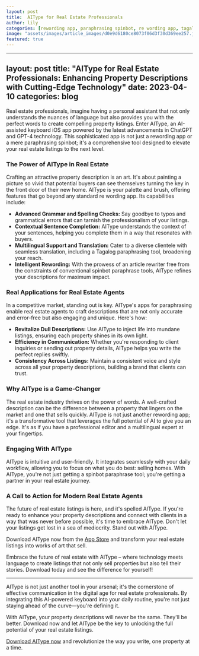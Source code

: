 ```yaml
---
layout: post
title:  AIType for Real Estate Professionals
author: lily
categories: [rewording app, paraphrasing spinbot, re wording app, tagalog paraphrasing tool, article rewriter free, spinbot paraphrase tool, apps for paraphrasing]
image: "assets/images/article_images/d0e9d6180ce8073f06d3f30d369ee257.jpg"
featured: true
---
```


---
layout: post
title: "AIType for Real Estate Professionals: Enhancing Property Descriptions with Cutting-Edge Technology"
date: 2023-04-10
categories: blog
---

Real estate professionals, imagine having a personal assistant that not only understands the nuances of language but also provides you with the perfect words to create compelling property listings. Enter AIType, an AI-assisted keyboard iOS app powered by the latest advancements in ChatGPT and GPT-4 technology. This sophisticated app is not just a rewording app or a mere paraphrasing spinbot; it's a comprehensive tool designed to elevate your real estate listings to the next level.

### The Power of AIType in Real Estate

Crafting an attractive property description is an art. It's about painting a picture so vivid that potential buyers can see themselves turning the key in the front door of their new home. AIType is your palette and brush, offering features that go beyond any standard re wording app. Its capabilities include:

- **Advanced Grammar and Spelling Checks:** Say goodbye to typos and grammatical errors that can tarnish the professionalism of your listings.
- **Contextual Sentence Completion:** AIType understands the context of your sentences, helping you complete them in a way that resonates with buyers.
- **Multilingual Support and Translation:** Cater to a diverse clientele with seamless translation, including a Tagalog paraphrasing tool, broadening your reach.
- **Intelligent Rewording:** With the prowess of an article rewriter free from the constraints of conventional spinbot paraphrase tools, AIType refines your descriptions for maximum impact.

### Real Applications for Real Estate Agents

In a competitive market, standing out is key. AIType's apps for paraphrasing enable real estate agents to craft descriptions that are not only accurate and error-free but also engaging and unique. Here's how:

- **Revitalize Dull Descriptions:** Use AIType to inject life into mundane listings, ensuring each property shines in its own light.
- **Efficiency in Communication:** Whether you're responding to client inquiries or sending out property details, AIType helps you write the perfect replies swiftly.
- **Consistency Across Listings:** Maintain a consistent voice and style across all your property descriptions, building a brand that clients can trust.

### Why AIType is a Game-Changer

The real estate industry thrives on the power of words. A well-crafted description can be the difference between a property that lingers on the market and one that sells quickly. AIType is not just another rewording app; it's a transformative tool that leverages the full potential of AI to give you an edge. It's as if you have a professional editor and a multilingual expert at your fingertips.

### Engaging With AIType

AIType is intuitive and user-friendly. It integrates seamlessly with your daily workflow, allowing you to focus on what you do best: selling homes. With AIType, you're not just getting a spinbot paraphrase tool; you're getting a partner in your real estate journey.

### A Call to Action for Modern Real Estate Agents

The future of real estate listings is here, and it's spelled AIType. If you're ready to enhance your property descriptions and connect with clients in a way that was never before possible, it's time to embrace AIType. Don't let your listings get lost in a sea of mediocrity. Stand out with AIType.

Download AIType now from the [App Store](https://apps.apple.com/us/app/aitype-grammar-check-keyboard/id6469163944) and transform your real estate listings into works of art that sell.

Embrace the future of real estate with AIType – where technology meets language to create listings that not only sell properties but also tell their stories. Download today and see the difference for yourself!

---

AIType is not just another tool in your arsenal; it's the cornerstone of effective communication in the digital age for real estate professionals. By integrating this AI-powered keyboard into your daily routine, you're not just staying ahead of the curve—you're defining it.

With AIType, your property descriptions will never be the same. They'll be better. Download now and let AIType be the key to unlocking the full potential of your real estate listings.

[Download AIType now](https://apps.apple.com/us/app/aitype-grammar-check-keyboard/id6469163944) and revolutionize the way you write, one property at a time.